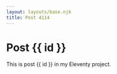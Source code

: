 ```yaml
---
layout: layouts/base.njk
title: Post 4114
---
```


# Post {{ id }}

This is post {{ id }} in my Eleventy project.
